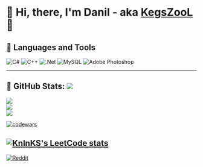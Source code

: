 <div align="center">
  <img src="https://github.com/KegsZooL/GIFS/raw/main/5.gif" alt="">
</div>

#  :santa: Hi, there, I'm Danil - aka [KegsZooL](https://github.com/KegsZooL) :wave:

## :tea: Languages and Tools
![C#](https://img.shields.io/badge/c%23-%23239120.svg?style=for-the-badge&logo=csharp&logoColor=white) ![C++](https://img.shields.io/badge/c++-%2300599C.svg?style=for-the-badge&logo=c%2B%2B&logoColor=white) ![.Net](https://img.shields.io/badge/.NET-5C2D91?style=for-the-badge&logo=.net&logoColor=white) ![MySQL](https://img.shields.io/badge/mysql-%2300000f.svg?style=for-the-badge&logo=mysql&logoColor=white) ![Adobe Photoshop](https://img.shields.io/badge/adobe%20photoshop-%2331A8FF.svg?style=for-the-badge&logo=adobe%20photoshop&logoColor=white)

---

## :page_with_curl: GitHub Stats: [![](https://visitcount.itsvg.in/api?id=KegsZooL&icon=5&color=11)](https://visitcount.itsvg.in)
![](https://github-readme-stats.vercel.app/api?username=KegsZooL&theme=radical&hide_border=true&include_all_commits=false&count_private=false)<br/>
![](https://github-readme-streak-stats.herokuapp.com/?user=KegsZooL&theme=radical&hide_border=true)<br/>
![](https://github-readme-stats.vercel.app/api/top-langs/?username=KegsZooL&theme=radical&hide_border=true&include_all_commits=false&count_private=false&layout=compact)

[![codewars](https://www.codewars.com/users/KegsZool/badges/large)](https://www.codewars.com/users/KegsZool)

[![KnlnKS's LeetCode stats](https://leetcode-stats-six.vercel.app/?username=KegsZool&theme=dark)](https://github.com/KnlnKS/leetcode-stats)
---

[![Reddit](https://img.shields.io/badge/Reddit-%23FF4500.svg?logo=Reddit&logoColor=white)](https://reddit.com/user/KegsZooL) 
